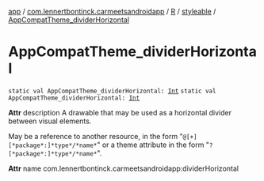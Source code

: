[app](../../../index.md) / [com.lennertbontinck.carmeetsandroidapp](../../index.md) / [R](../index.md) / [styleable](index.md) / [AppCompatTheme_dividerHorizontal](./-app-compat-theme_divider-horizontal.md)

# AppCompatTheme_dividerHorizontal

`static val AppCompatTheme_dividerHorizontal: `[`Int`](https://kotlinlang.org/api/latest/jvm/stdlib/kotlin/-int/index.html)
`static val AppCompatTheme_dividerHorizontal: `[`Int`](https://kotlinlang.org/api/latest/jvm/stdlib/kotlin/-int/index.html)

**Attr**
description A drawable that may be used as a horizontal divider between visual elements.

May be a reference to another resource, in the form "`@[+][*package*:]*type*/*name*`" or a theme attribute in the form "`?[*package*:]*type*/*name*`".

**Attr**
name com.lennertbontinck.carmeetsandroidapp:dividerHorizontal

